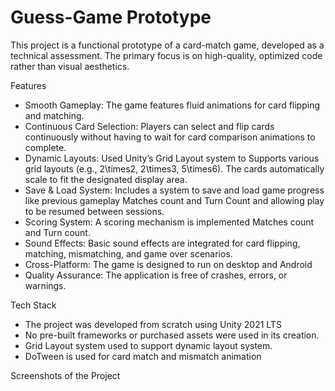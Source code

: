 # Guess-Game Prototype

This project is a functional prototype of a card-match game, developed as a technical assessment. The primary focus is on high-quality, optimized code rather than visual aesthetics.

Features

 * Smooth Gameplay: The game features fluid animations for card flipping and matching.
 * Continuous Card Selection: Players can select and flip cards continuously without having to wait for card comparison animations to complete.
 * Dynamic Layouts: Used Unity’s Grid Layout system to Supports various grid layouts (e.g., 2\times2, 2\times3, 5\times6). The cards automatically scale to fit the designated display area.
 * Save & Load System: Includes a system to save and load game progress like previous gameplay Matches count and Turn Count and allowing play to be resumed between sessions.
 * Scoring System: A scoring mechanism is implemented Matches count and Turn count.
 * Sound Effects: Basic sound effects are integrated for card flipping, matching, mismatching, and game over scenarios.
 * Cross-Platform: The game is designed to run on desktop and  Android
 * Quality Assurance: The application is free of crashes, errors, or warnings.
   
Tech Stack

 * The project was developed from scratch using Unity 2021 LTS
 * No pre-built frameworks or purchased assets were used in its creation.
 * Grid Layout system used to support dynamic layout system.
 *  ⁠DoTween is used for card match and mismatch animation

Screenshots of the Project
